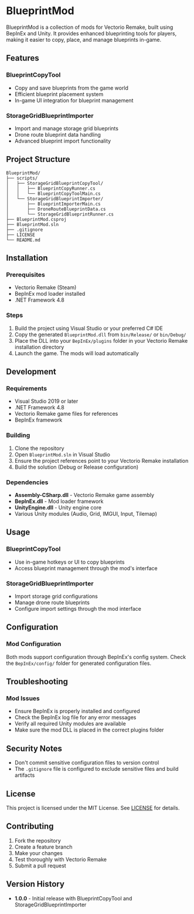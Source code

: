 # BlueprintMod

BlueprintMod is a collection of mods for Vectorio Remake, built using BepInEx and Unity. It provides enhanced blueprinting tools for players, making it easier to copy, place, and manage blueprints in-game.

## Features

### BlueprintCopyTool
- Copy and save blueprints from the game world
- Efficient blueprint placement system
- In-game UI integration for blueprint management

### StorageGridBlueprintImporter
- Import and manage storage grid blueprints
- Drone route blueprint data handling
- Advanced blueprint import functionality

## Project Structure
```
BlueprintMod/
├── scripts/
│   ├── StorageGridBlueprintCopyTool/
│   │   ├── BlueprintCopyRunner.cs
│   │   └── BlueprintCopyToolMain.cs
│   └── StorageGridBlueprintImporter/
│       ├── BlueprintImporterMain.cs
│       ├── DroneRouteBlueprintData.cs
│       └── StorageGridBlueprintRunner.cs
├── BlueprintMod.csproj
├── BlueprintMod.sln
├── .gitignore
├── LICENSE
└── README.md
```

## Installation

### Prerequisites
- Vectorio Remake (Steam)
- BepInEx mod loader installed
- .NET Framework 4.8

### Steps
1. Build the project using Visual Studio or your preferred C# IDE
2. Copy the generated `BlueprintMod.dll` from `bin/Release/` or `bin/Debug/`
3. Place the DLL into your `BepInEx/plugins` folder in your Vectorio Remake installation directory
4. Launch the game. The mods will load automatically

## Development

### Requirements
- Visual Studio 2019 or later
- .NET Framework 4.8
- Vectorio Remake game files for references
- BepInEx framework

### Building
1. Clone the repository
2. Open `BlueprintMod.sln` in Visual Studio
3. Ensure the project references point to your Vectorio Remake installation
4. Build the solution (Debug or Release configuration)

### Dependencies
- **Assembly-CSharp.dll** - Vectorio Remake game assembly
- **BepInEx.dll** - Mod loader framework
- **UnityEngine.dll** - Unity engine core
- Various Unity modules (Audio, Grid, IMGUI, Input, Tilemap)

## Usage

### BlueprintCopyTool
- Use in-game hotkeys or UI to copy blueprints
- Access blueprint management through the mod's interface

### StorageGridBlueprintImporter
- Import storage grid configurations
- Manage drone route blueprints
- Configure import settings through the mod interface

## Configuration

### Mod Configuration
Both mods support configuration through BepInEx's config system. Check the `BepInEx/config/` folder for generated configuration files.

## Troubleshooting

### Mod Issues
- Ensure BepInEx is properly installed and configured
- Check the BepInEx log file for any error messages
- Verify all required Unity modules are available
- Make sure the mod DLL is placed in the correct plugins folder

## Security Notes
- Don't commit sensitive configuration files to version control
- The `.gitignore` file is configured to exclude sensitive files and build artifacts

## License
This project is licensed under the MIT License. See [LICENSE](LICENSE) for details.

## Contributing
1. Fork the repository
2. Create a feature branch
3. Make your changes
4. Test thoroughly with Vectorio Remake
5. Submit a pull request

## Version History
- **1.0.0** - Initial release with BlueprintCopyTool and StorageGridBlueprintImporter 